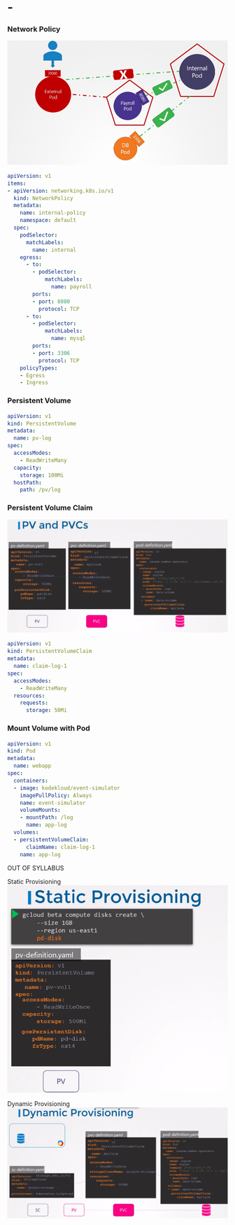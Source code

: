 # -

### Network Policy

![network policies](resources/kubernetes-ckad-network-policies-9.jpg)

```yaml
apiVersion: v1
items:
- apiVersion: networking.k8s.io/v1
  kind: NetworkPolicy
  metadata:
    name: internal-policy
    namespace: default
  spec:
    podSelector:
      matchLabels:
        name: internal
    egress:
      - to:
        - podSelector:
            matchLabels:
              name: payroll
        ports:
        - port: 8080
          protocol: TCP
      - to:
        - podSelector:
            matchLabels:
              name: mysql
        ports:
        - port: 3306
          protocol: TCP
    policyTypes:
    - Egress
    - Ingress
```

### Persistent Volume

```yaml
apiVersion: v1
kind: PersistentVolume
metadata:
  name: pv-log
spec:
  accessModes:
    - ReadWriteMany
  capacity:
    storage: 100Mi
  hostPath:
    path: /pv/log
```

### Persistent Volume Claim

![PV-PVC-POD](resources/pv-pvc.png)


```yaml
apiVersion: v1
kind: PersistentVolumeClaim
metadata:
  name: claim-log-1
spec:
  accessModes:
    - ReadWriteMany
  resources:
    requests:
      storage: 50Mi
```

### Mount Volume with Pod

```yaml
apiVersion: v1
kind: Pod
metadata:
  name: webapp
spec:
  containers:
  - image: kodekloud/event-simulator
    imagePullPolicy: Always
    name: event-simulator
    volumeMounts:
    - mountPath: /log
      name: app-log
  volumes:
  - persistentVolumeClaim:
      claimName: claim-log-1
    name: app-log
```



OUT OF SYLLABUS

Static Provisioning
![Static Provisioning](resources/static-provisioning.png)


Dynamic Provisioning
![Dynamic Provisioning](resources/dynamic-provisioning.png)

